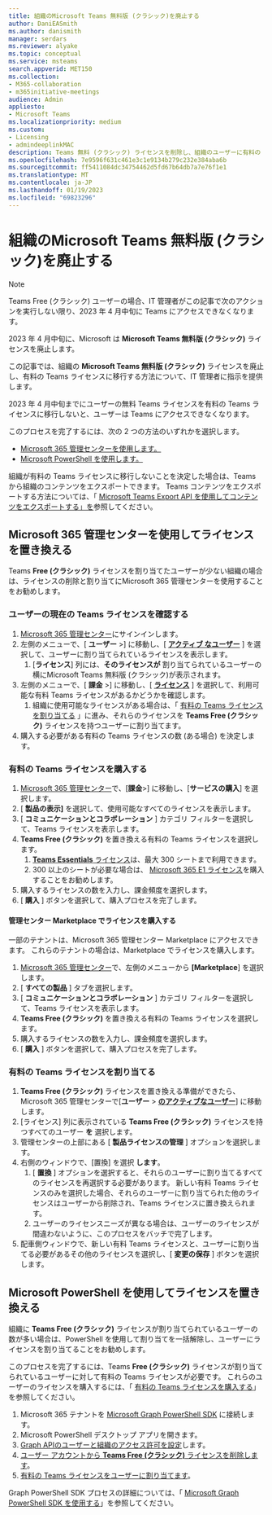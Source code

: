 ```yaml
---
title: 組織のMicrosoft Teams 無料版 (クラシック)を廃止する
author: DaniEASmith
ms.author: danismith
manager: serdars
ms.reviewer: alyake
ms.topic: conceptual
ms.service: msteams
search.appverid: MET150
ms.collection:
- M365-collaboration
- m365initiative-meetings
audience: Admin
appliesto:
- Microsoft Teams
ms.localizationpriority: medium
ms.custom:
- Licensing
- admindeeplinkMAC
description: Teams 無料 (クラシック) ライセンスを削除し、組織のユーザーに有料の Teams ライセンスを割り当てる方法について説明します。
ms.openlocfilehash: 7e9596f631c461e3c1e9134b279c232e384aba6b
ms.sourcegitcommit: ff5411084dc34754462d5fd67b64db7a7e76f1e1
ms.translationtype: MT
ms.contentlocale: ja-JP
ms.lasthandoff: 01/19/2023
ms.locfileid: "69823296"
---
```

# <a name="retire-microsoft-teams-free-classic-for-your-organization"></a>組織のMicrosoft Teams 無料版 (クラシック)を廃止する

> [!NOTE]
> Teams Free (クラシック) ユーザーの場合、IT 管理者がこの記事で次のアクションを実行しない限り、2023 年 4 月中旬に Teams にアクセスできなくなります。

2023 年 4 月中旬に、Microsoft は **Microsoft Teams 無料版 (クラシック)** ライセンスを廃止します。

この記事では、組織の **Microsoft Teams 無料版 (クラシック)** ライセンスを廃止し、有料の Teams ライセンスに移行する方法について、IT 管理者に指示を提供します。

2023 年 4 月中旬までにユーザーの無料 Teams ライセンスを有料の Teams ライセンスに移行しないと、ユーザーは Teams にアクセスできなくなります。

このプロセスを完了するには、次の 2 つの方法のいずれかを選択します。

- [Microsoft 365 管理センターを使用します。](#use-microsoft-365-admin-center-to-replace-licenses)
- [Microsoft PowerShell を使用します。](#use-microsoft-powershell-to-replace-licenses)

組織が有料の Teams ライセンスに移行しないことを決定した場合は、Teams から組織のコンテンツをエクスポートできます。 Teams コンテンツをエクスポートする方法については、「 [Microsoft Teams Export API を使用してコンテンツをエクスポートする」を](/microsoftteams/export-teams-content)参照してください。

## <a name="use-microsoft-365-admin-center-to-replace-licenses"></a>Microsoft 365 管理センターを使用してライセンスを置き換える

Teams **Free (クラシック)** ライセンスを割り当てたユーザーが少ない組織の場合は、ライセンスの削除と割り当てにMicrosoft 365 管理センターを使用することをお勧めします。

### <a name="check-users-current-teams-licensing"></a>ユーザーの現在の Teams ライセンスを確認する

1. [Microsoft 365 管理センター](https://go.microsoft.com/fwlink/p/?linkid=2024339)にサインインします。
1. 左側のメニューで、[ **ユーザー** >] に移動し、[ [**アクティブ なユーザー**](https://go.microsoft.com/fwlink/p/?linkid=834822) ] を選択して、ユーザーに割り当てられているライセンスを表示します。
    1. [**ライセンス**] 列には、**そのライセンスが** 割り当てられているユーザーの横にMicrosoft Teams 無料版 (クラシック)が表示されます。
1. 左側のメニューで、[ **課金** >] に移動し、[ [**ライセンス**](https://go.microsoft.com/fwlink/p/?linkid=842264) ] を選択して、利用可能な有料 Teams ライセンスがあるかどうかを確認します。
    1. 組織に使用可能なライセンスがある場合は、「 [有料の Teams ライセンスを割り当てる](#assign-paid-teams-licenses) 」に進み、それらのライセンスを **Teams Free (クラシック)** ライセンスを持つユーザーに割り当てます。
1. 購入する必要がある有料の Teams ライセンスの数 (ある場合) を決定します。

### <a name="purchase-paid-teams-licenses"></a>有料の Teams ライセンスを購入する

1. [Microsoft 365 管理センター](https://go.microsoft.com/fwlink/p/?linkid=2024339)で、[**課金**>] に移動し、[**サービスの購入**] を選択します。
1. [ **製品の表示]** を選択して、使用可能なすべてのライセンスを表示します。
1. [ **コミュニケーションとコラボレーション** ] カテゴリ フィルターを選択して、Teams ライセンスを表示します。
1. **Teams Free (クラシック)** を置き換える有料の Teams ライセンスを選択します。
    1. [**Teams Essentials** ライセンス](https://admin.microsoft.com/adminportal/home#/catalog/offer-details/microsoft-teams-essentials-aad-identity-/2D7C59AC-F814-43E0-8E8E-E4EA91A09CAF)は、最大 300 シートまで利用できます。
    1. 300 以上のシートが必要な場合は、 [Microsoft 365 E1 ライセンス](https://admin.microsoft.com/Adminportal/Home#/catalog/offer-details/office-365-e1/CF4A479A-2119-4EF2-83D1-37CF8460EADA)を購入することをお勧めします。
1. 購入するライセンスの数を入力し、課金頻度を選択します。
1. [ **購入** ] ボタンを選択して、購入プロセスを完了します。

#### <a name="purchase-licenses-in-the-admin-center-marketplace"></a>管理センター Marketplace でライセンスを購入する

一部のテナントは、Microsoft 365 管理センター Marketplace にアクセスできます。 これらのテナントの場合は、Marketplace でライセンスを購入します。

1. [Microsoft 365 管理センター](https://go.microsoft.com/fwlink/p/?linkid=2024339)で、左側のメニューから **[Marketplace**] を選択します。
1. [ **すべての製品** ] タブを選択します。
1. [ **コミュニケーションとコラボレーション** ] カテゴリ フィルターを選択して、Teams ライセンスを表示します。
1. **Teams Free (クラシック)** を置き換える有料の Teams ライセンスを選択します。
1. 購入するライセンスの数を入力し、課金頻度を選択します。
1. [ **購入** ] ボタンを選択して、購入プロセスを完了します。

### <a name="assign-paid-teams-licenses"></a>有料の Teams ライセンスを割り当てる

1. **Teams Free (クラシック)** ライセンスを置き換える準備ができたら、Microsoft 365 管理センターで[**ユーザー** > [**のアクティブなユーザー**](https://admin.microsoft.com/adminportal/home#/users)] に移動します。
1. [ライセンス] 列に表示されている **Teams Free (クラシック)** ライセンスを持つすべてのユーザー **を** 選択します。
1. 管理センターの上部にある [ **製品ライセンスの管理** ] オプションを選択します。
1. 右側のウィンドウで、[置換] を選択 **します**。
    1. [ **置換** ] オプションを選択すると、それらのユーザーに割り当てるすべてのライセンスを再選択する必要があります。 新しい有料 Teams ライセンスのみを選択した場合、それらのユーザーに割り当てられた他のライセンスはユーザーから削除され、Teams ライセンスに置き換えられます。
    1. ユーザーのライセンスニーズが異なる場合は、ユーザーのライセンスが間違わないように、このプロセスをバッチで完了します。
1. 配車側ウィンドウで、新しい有料 Teams ライセンスと、ユーザーに割り当てる必要があるその他のライセンスを選択し、[ **変更の保存** ] ボタンを選択します。

## <a name="use-microsoft-powershell-to-replace-licenses"></a>Microsoft PowerShell を使用してライセンスを置き換える

組織に **Teams Free (クラシック)** ライセンスが割り当てられているユーザーの数が多い場合は、PowerShell を使用して割り当てを一括解除し、ユーザーにライセンスを割り当てることをお勧めします。

このプロセスを完了するには、Teams **Free (クラシック)** ライセンスが割り当てられているユーザーに対して有料の Teams ライセンスが必要です。 これらのユーザーのライセンスを購入するには、「 [有料の Teams ライセンスを購入する](#purchase-paid-teams-licenses)」を参照してください。

1. Microsoft 365 テナントを [Microsoft Graph PowerShell SDK](/powershell/microsoftgraph/get-started) に接続します。
1. Microsoft PowerShell デスクトップ アプリを開きます。
1. [Graph APIのユーザーと組織のアクセス許可を設定](/microsoft-365/enterprise/remove-licenses-from-user-accounts-with-microsoft-365-powershell#use-the-microsoft-graph-powershell-sdk)します。
1. [ユーザー アカウントから **Teams Free (クラシック)** ライセンスを削除します](/microsoft-365/enterprise/remove-licenses-from-user-accounts-with-microsoft-365-powershell#removing-licenses-from-user-accounts)。
1. [有料の Teams ライセンスをユーザーに割り当てます](/microsoft-365/enterprise/assign-licenses-to-user-accounts-with-microsoft-365-powershell#assigning-licenses-to-user-accounts)。

Graph PowerShell SDK プロセスの詳細については、「 [Microsoft Graph PowerShell SDK を使用する](/microsoft-365/enterprise/view-licenses-and-services-with-microsoft-365-powershell)」を参照してください。
